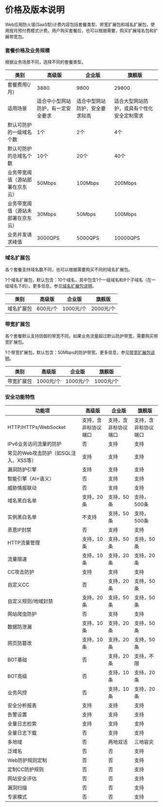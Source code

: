 # 价格及版本说明

Web应用防火墙(SaaS型)计费内容包括套餐类型、带宽扩展包和域名扩展包，使用按月预付费模式计费。用户购买套餐后，也可以根据需要，购买扩展域名包和扩展带宽包。

### 套餐价格及业务规模

根据业务场景不同，选择不同的套餐类型。

| 类别                                         | 高级版                             | 企业版                                               | 旗舰版                                     |
| -------------------------------------------- | ---------------------------------- | ---------------------------------------------------- | ------------------------------------------ |
| 套餐费用(/月)                                | 3880                               | 9800                                                 | 29800                                      |
| 适用场景                                     | 适合中小型网站防护，有一定安全要求 | 适合中型网站防护，安全要求较高 | 适合大型网站防护，或具有个性化安全定制需求 |
| 默认可防护的一级域名个数                     | 1个                                | 2个                                                  | 4个                                        |
| 默认可防护的总域名个数                       | 10个                               | 20个                                                 | 40个                                       |
| 业务带宽阈值（源站部署在京东云）         | 50Mbps                             | 100Mbps                                              | 200Mbps                                    |
| 业务带宽阈值（源站未部署在京东云） | 30Mbps                             | 50Mbps                                               | 100Mbps                                    |
| 业务并发请求峰值                             | 3000QPS                            | 5000QPS                                              | 10000QPS                                   |

### 域名扩展包

各个套餐支持域名数不同，也可以根据需要购买不同的域名扩展包。

1个域名扩展包，默认包含：10个域名，其中包含1个一级域名和9个子域名（在一级域名下的）。更多信息，参见[域名扩展包说明](domain-Expansion-Pack.md)。

| 类别       | 高级版   | 企业版    | 旗舰版    |
| ---------- | -------- | --------- | --------- |
| 域名扩展包 | 600元/个 | 1000元/个 | 2000元/个 |

### 带宽扩展包

各个套餐默认支持防御的带宽不同，如果业务流量超过默认防护带宽，需要购买带宽扩展包。

1个带宽扩展包，默认包含：50Mbps的防护带宽。更多信息，参见[带宽扩展包说明](Bandwidth-Expansion-Pack.md)。

| 类别       | 高级版    | 企业版    | 旗舰版    |
| ---------- | --------- | --------- | --------- |
| 带宽扩展包 | 1000元/个 | 1000元/个 | 1000元/个 |

### 安全功能特性

| 功能项                                | 高级版               | 企业版               | 旗舰版               |
| ------------------------------------- | -------------------- | -------------------- | -------------------- |
| HTTP/HTTPs/WebSocket                  | 支持，含非标协议端口 | 支持，含非标协议端口 | 支持，含非标协议端口 |
| IPv6业务访问流量的防护                | 否                   | 支持                 | 支持                 |
| 常见的Web攻击防护（如SQL注入、XSS等） | 支持                 | 支持                 | 支持                 |
| 漏洞防护引擎                          | 支持                 | 支持                 | 支持                 |
| 智能引擎（AI+语义）                   | 否                   | 支持                 | 支持                 |
| 威胁情报联动                          | 否                   | 支持                 | 支持                 |
| 域名黑白名单                          | 支持，20条           | 支持，50条           | 支持，500条          |
| 实例黑白名单                          | 不支持               | 支持，50条           | 支持，500条          |
| 恶意IP封禁                            | 否                   | 支持                 | 支持                 |
| HTTP流量管理                          | 支持，10条           | 支持，50条           | 支持，50条           |
| 流量限速                              | 支持，10条           | 支持，20条           | 支持，20条           |
| CC攻击防护                            | 支持                 | 支持                 | 支持                 |
| 自定义CC                              | 否                   | 支持，20条           | 支持，50条           |
| 自定义规则/地域封禁                   | 支持，20条           | 支持，50条           | 支持，50条           |
| 网站爬虫防护                          | 否                   | 支持                 | 支持                 |
| 数据防泄漏                            | 支持，10条           | 支持，20条           | 支持，50条           |
| 网页防篡改                            | 支持，10条           | 支持，20条           | 支持，50条           |
| BOT基础                               | 否                   | 支持，20条           | 支持，不限           |
| BOT高级                               | 否                   | 支持，10条           | 支持，20条           |
| 业务风控                              | 否                   | 支持，10条           | 支持，20条           |
| 安全分析报表                          | 支持                 | 支持                 | 支持                 |
| 告警设置                              | 支持                 | 支持                 | 支持                 |
| 全量日志检索                          | 支持                 | 支持                 | 支持                 |
| 全量日志下载                          | 否                   | 支持                 | 支持                 |
| 多地域                                | 否                   | 两地双活             | 三地容灾             |
| 泛域名                                | 否                   | 否                   | 支持                 |
| Web防护规则定制                       | 否                   | 否                   | 支持                 |
| 定制CC防护规则                        | 否                   | 否                   | 支持                 |
| 网站安全评估                          | 否                   | 否                   | 支持                 |
| 漏洞扫描                              | 否                   | 否                   | 支持                 |
| 专家模式                              | 否                   | 否                   | 支持                 |

